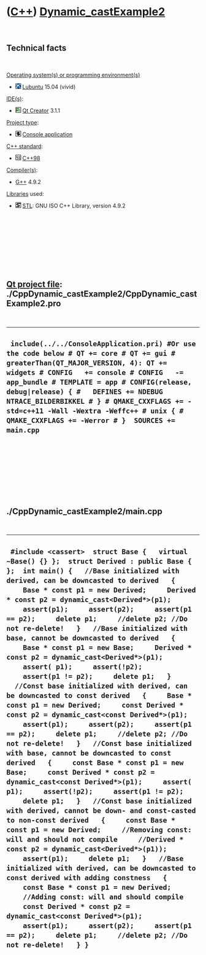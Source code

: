 
 

 

 

 

 

([C++](Cpp.md)) [Dynamic\_castExample2](CppDynamic_castExample2.md)
=====================================================================

 

Technical facts
---------------

 

[Operating system(s) or programming environment(s)](CppOs.md)

-   ![Lubuntu](PicLubuntu.png) [Lubuntu](CppLubuntu.md) 15.04 (vivid)

[IDE(s)](CppIde.md):

-   ![Qt Creator](PicQtCreator.png) [Qt Creator](CppQtCreator.md) 3.1.1

[Project type](CppQtProjectType.md):

-   ![console](PicConsole.png) [Console
    application](CppConsoleApplication.md)

[C++ standard](CppStandard.md):

-   ![C++98](PicCpp98.png) [C++98](Cpp98.md)

[Compiler(s)](CppCompiler.md):

-   [G++](CppGpp.md) 4.9.2

[Libraries](CppLibrary.md) used:

-   ![STL](PicStl.png) [STL](CppStl.md): GNU ISO C++ Library, version
    4.9.2

 

 

 

 

 

[Qt project file](CppQtProjectFile.md): ./CppDynamic\_castExample2/CppDynamic\_castExample2.pro
------------------------------------------------------------------------------------------------

 

  -------------------------------------------------------------------------------------------------------------------------------------------------------------------------------------------------------------------------------------------------------------------------------------------------------------------------------------------------------------------------------------------------------------------
  ` include(../../ConsoleApplication.pri) #Or use the code below # QT += core # QT += gui # greaterThan(QT_MAJOR_VERSION, 4): QT += widgets # CONFIG   += console # CONFIG   -= app_bundle # TEMPLATE = app # CONFIG(release, debug|release) { #   DEFINES += NDEBUG NTRACE_BILDERBIKKEL # } # QMAKE_CXXFLAGS += -std=c++11 -Wall -Wextra -Weffc++ # unix { #   QMAKE_CXXFLAGS += -Werror # }  SOURCES += main.cpp`
  -------------------------------------------------------------------------------------------------------------------------------------------------------------------------------------------------------------------------------------------------------------------------------------------------------------------------------------------------------------------------------------------------------------------

 

 

 

 

 

./CppDynamic\_castExample2/main.cpp
-----------------------------------

 

  ----------------------------------------------------------------------------------------------------------------------------------------------------------------------------------------------------------------------------------------------------------------------------------------------------------------------------------------------------------------------------------------------------------------------------------------------------------------------------------------------------------------------------------------------------------------------------------------------------------------------------------------------------------------------------------------------------------------------------------------------------------------------------------------------------------------------------------------------------------------------------------------------------------------------------------------------------------------------------------------------------------------------------------------------------------------------------------------------------------------------------------------------------------------------------------------------------------------------------------------------------------------------------------------------------------------------------------------------------------------------------------------------------------------------------------------------------------------------------------------------------------------------------------------------------------------------------------------------------------------------------------------------------------------------------------------------------------------------------------------------------------------------------------------------------------------------------------------------------------------
  ` #include <cassert>  struct Base {   virtual ~Base() {} };  struct Derived : public Base { };  int main() {   //Base initialized with derived, can be downcasted to derived   {     Base * const p1 = new Derived;     Derived * const p2 = dynamic_cast<Derived*>(p1);     assert(p1);     assert(p2);     assert(p1 == p2);     delete p1;     //delete p2; //Do not re-delete!   }   //Base initialized with base, cannot be downcasted to derived   {     Base * const p1 = new Base;     Derived * const p2 = dynamic_cast<Derived*>(p1);     assert( p1);     assert(!p2);     assert(p1 != p2);     delete p1;   }   //Const base initialized with derived, can be downcasted to const derived   {     Base * const p1 = new Derived;     const Derived * const p2 = dynamic_cast<const Derived*>(p1);     assert(p1);     assert(p2);     assert(p1 == p2);     delete p1;     //delete p2; //Do not re-delete!   }   //Const base initialized with base, cannot be downcasted to const derived   {     const Base * const p1 = new Base;     const Derived * const p2 = dynamic_cast<const Derived*>(p1);     assert( p1);     assert(!p2);     assert(p1 != p2);     delete p1;   }   //Const base initialized with derived, cannot be down- and const-casted to non-const derived   {     const Base * const p1 = new Derived;     //Removing const: will and should not compile     //Derived * const p2 = dynamic_cast<Derived*>(p1));     assert(p1);     delete p1;   }   //Base initialized with derived, can be downcasted to const derived with adding constness   {     const Base * const p1 = new Derived;     //Adding const: will and should compile     const Derived * const p2 = dynamic_cast<const Derived*>(p1);     assert(p1);     assert(p2);     assert(p1 == p2);     delete p1;     //delete p2; //Do not re-delete!   } }`
  ----------------------------------------------------------------------------------------------------------------------------------------------------------------------------------------------------------------------------------------------------------------------------------------------------------------------------------------------------------------------------------------------------------------------------------------------------------------------------------------------------------------------------------------------------------------------------------------------------------------------------------------------------------------------------------------------------------------------------------------------------------------------------------------------------------------------------------------------------------------------------------------------------------------------------------------------------------------------------------------------------------------------------------------------------------------------------------------------------------------------------------------------------------------------------------------------------------------------------------------------------------------------------------------------------------------------------------------------------------------------------------------------------------------------------------------------------------------------------------------------------------------------------------------------------------------------------------------------------------------------------------------------------------------------------------------------------------------------------------------------------------------------------------------------------------------------------------------------------------------

 

 

 

 

 

 

